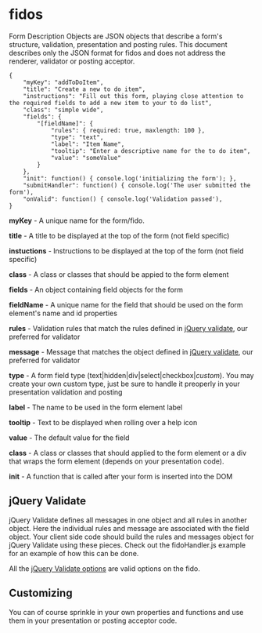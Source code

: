 fidos
=====

Form Description Objects are JSON objects that describe a form's structure, validation, presentation and posting rules. This document describes only the JSON format for fidos and does not address the renderer, validator or posting acceptor.

    {
        "myKey": "addToDoItem",
        "title": "Create a new to do item",
        "instructions": "Fill out this form, playing close attention to the required fields to add a new item to your to do list",
        "class": "simple wide",
        "fields": {
            "[fieldName]": {
                "rules": { required: true, maxlength: 100 },
                "type": "text",
                "label": "Item Name",
                "tooltip": "Enter a descriptive name for the to do item",
                "value": "someValue"
            }
        },
        "init": function() { console.log('initializing the form'); },
        "submitHandler": function() { console.log('The user submitted the form'),
        "onValid": function() { console.log('Validation passed'),
    }

**myKey** - A unique name for the form/fido.

**title** - A title to be displayed at the top of the form (not field specific)

**instuctions** - Instructions to be displayed at the top of the form (not field specific)

**class** - A class or classes that should be appied to the form element

**fields** - An object containing field objects for the form

  **fieldName** - A unique name for the field that should be used on the form element's name and id properties
  
  **rules** - Validation rules that match the rules defined in [jQuery validate](http://docs.jquery.com/Plugins/Validation/Methods/maxlength#length), our preferred for validator
  
  **message** - Message that matches the object defined in [jQuery validate](http://docs.jquery.com/Plugins/Validation/Methods/maxlength#length), our preferred for validator
  
  **type** - A form field type (text|hidden|div|select|checkbox|*custom*). You may create your own custom type, just be sure to handle it preoperly in your presentation validation and posting
  
  **label** - The name to be used in the form element label
  
  **tooltip** - Text to be displayed when rolling over a help icon
  
  **value** - The default value for the field
  
  **class** - A class or classes that should applied to the form element or a div that wraps the form element (depends on your presentation code).
  
**init** - A function that is called after your form is inserted into the DOM

jQuery Validate
---------------

jQuery Validate defines all messages in one object and all rules in another object. Here the individual rules and message are associated with the field object. Your client side code should build the rules and messages object for jQuery Validate using these pieces. Check out the fidoHandler.js example for an example of how this can be done.

All the [jQuery Validate options](http://docs.jquery.com/Plugins/Validation/validate#options) are valid options on the fido.

Customizing
-----------

You can of course sprinkle in your own properties and functions and use them in your presentation or posting acceptor code.



  
